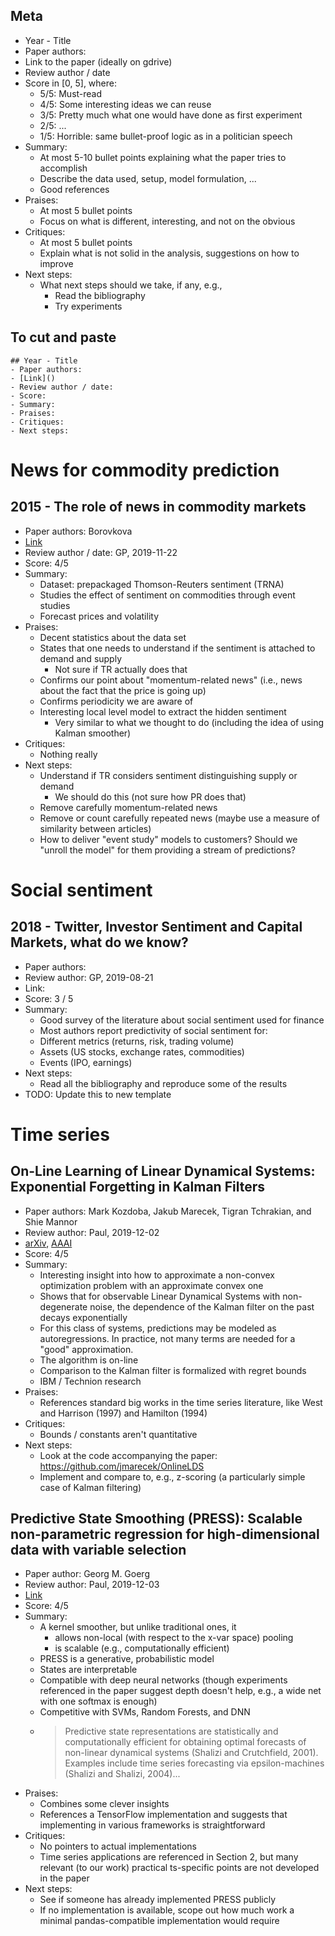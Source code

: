 <!--ts-->
<!--te-->

## Meta

-   Year - Title
-   Paper authors:
-   Link to the paper (ideally on gdrive)
-   Review author / date
-   Score in [0, 5], where:
    -   5/5: Must-read
    -   4/5: Some interesting ideas we can reuse
    -   3/5: Pretty much what one would have done as first experiment
    -   2/5: ...
    -   1/5: Horrible: same bullet-proof logic as in a politician speech
-   Summary:
    -   At most 5-10 bullet points explaining what the paper tries to accomplish
    -   Describe the data used, setup, model formulation, ...
    -   Good references
-   Praises:
    -   At most 5 bullet points
    -   Focus on what is different, interesting, and not on the obvious
-   Critiques:
    -   At most 5 bullet points
    -   Explain what is not solid in the analysis, suggestions on how to improve
-   Next steps:
    -   What next steps should we take, if any, e.g.,
        -   Read the bibliography
        -   Try experiments

## To cut and paste

```
## Year - Title
- Paper authors:
- [Link]()
- Review author / date:
- Score:
- Summary:
- Praises:
- Critiques:
- Next steps:
```

# News for commodity prediction

## 2015 - The role of news in commodity markets

-   Paper authors: Borovkova
-   [Link](https://drive.google.com/file/d/1p3Z6W5DPBrDyTGBK__uLE2gNkQDO6VTM/view?usp=sharing)
-   Review author / date: GP, 2019-11-22
-   Score: 4/5
-   Summary:
    -   Dataset: prepackaged Thomson-Reuters sentiment (TRNA)
    -   Studies the effect of sentiment on commodities through event studies
    -   Forecast prices and volatility
-   Praises:
    -   Decent statistics about the data set
    -   States that one needs to understand if the sentiment is attached to
        demand and supply
        -   Not sure if TR actually does that
    -   Confirms our point about "momentum-related news" (i.e., news about the
        fact that the price is going up)
    -   Confirms periodicity we are aware of
    -   Interesting local level model to extract the hidden sentiment
        -   Very similar to what we thought to do (including the idea of using
            Kalman smoother)
-   Critiques:
    -   Nothing really
-   Next steps:
    -   Understand if TR considers sentiment distinguishing supply or demand
        -   We should do this (not sure how PR does that)
    -   Remove carefully momentum-related news
    -   Remove or count carefully repeated news (maybe use a measure of
        similarity between articles)
    -   How to deliver "event study" models to customers? Should we "unroll the
        model" for them providing a stream of predictions?

# Social sentiment

## 2018 - Twitter, Investor Sentiment and Capital Markets, what do we know?

-   Paper authors:
-   Review author: GP, 2019-08-21
-   Link:
-   Score: 3 / 5
-   Summary:
    -   Good survey of the literature about social sentiment used for finance
    -   Most authors report predictivity of social sentiment for:
    -   Different metrics (returns, risk, trading volume)
    -   Assets (US stocks, exchange rates, commodities)
    -   Events (IPO, earnings)
-   Next steps:
    -   Read all the bibliography and reproduce some of the results
-   TODO: Update this to new template

# Time series

## On-Line Learning of Linear Dynamical Systems: Exponential Forgetting in Kalman Filters

-   Paper authors: Mark Kozdoba, Jakub Marecek, Tigran Tchrakian, and Shie
    Mannor
-   Review author: Paul, 2019-12-02
-   [arXiv](https://arxiv.org/abs/1809.05870),
    [AAAI](https://www.aaai.org/ojs/index.php/AAAI/article/view/4307)
-   Score: 4/5
-   Summary:
    -   Interesting insight into how to approximate a non-convex optimization
        problem with an approximate convex one
    -   Shows that for observable Linear Dynamical Systems with non-degenerate
        noise, the dependence of the Kalman filter on the past decays
        exponentially
    -   For this class of systems, predictions may be modeled as
        autoregressions. In practice, not many terms are needed for a "good"
        approximation.
    -   The algorithm is on-line
    -   Comparison to the Kalman filter is formalized with regret bounds
    -   IBM / Technion research
-   Praises:
    -   References standard big works in the time series literature, like
        West and Harrison (1997) and Hamilton (1994)
-   Critiques:
    -   Bounds / constants aren't quantitative
-   Next steps:
    -   Look at the code accompanying the paper:
        https://github.com/jmarecek/OnlineLDS
    -   Implement and compare to, e.g., z-scoring (a particularly simple case
        of Kalman filtering)

## Predictive State Smoothing (PRESS): Scalable non-parametric regression for high-dimensional data with variable selection

-   Paper author: Georg M. Goerg
-   Review author: Paul, 2019-12-03
-   [Link](https://storage.googleapis.com/pub-tools-public-publication-data/pdf/b91400f14e27ec9dacf0a389e72fd0e0fa9c2535.pdf)
-   Score: 4/5
-   Summary:
    -   A kernel smoother, but unlike traditional ones, it
        -   allows non-local (with respect to the x-var space) pooling
        -   is scalable (e.g., computationally efficient)
    -   PRESS is a generative, probabilistic model
    -   States are interpretable
    -   Compatible with deep neural networks (though experiments referenced in
        the paper suggest depth doesn't help, e.g., a wide net with one softmax
        is enough)
    -   Competitive with SVMs, Random Forests, and DNN
    -   > Predictive state representations are statistically and computationally
          efficient for obtaining optimal forecasts of non-linear dynamical
          systems (Shalizi and Crutchfield, 2001). Examples include time series
          forecasting via epsilon-machines (Shalizi and Shalizi, 2004)...
-   Praises:
    -   Combines some clever insights
    -   References a TensorFlow implementation and suggests that implementing
        in various frameworks is straightforward
-   Critiques:
    -   No pointers to actual implementations
    -   Time series applications are referenced in Section 2, but many relevant
        (to our work) practical ts-specific points are not developed in the
        paper
-   Next steps:
    -   See if someone has already implemented PRESS publicly
    -   If no implementation is available, scope out how much work a minimal
        pandas-compatible implementation would require
